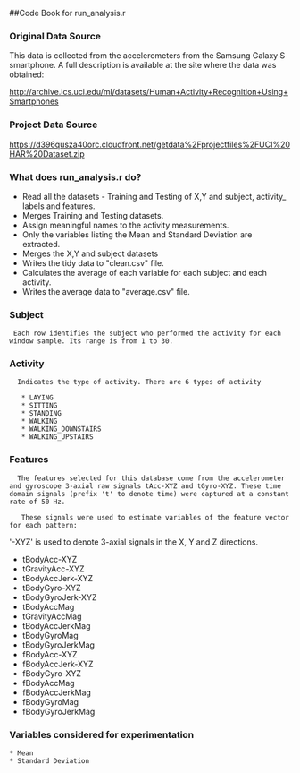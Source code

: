 ##Code Book for run_analysis.r


### Original Data Source

 This data is collected from the accelerometers from the Samsung Galaxy S smartphone. A full description is available at the site where the data was obtained: 

http://archive.ics.uci.edu/ml/datasets/Human+Activity+Recognition+Using+Smartphones

### Project Data Source

 https://d396qusza40orc.cloudfront.net/getdata%2Fprojectfiles%2FUCI%20HAR%20Dataset.zip 

### What does run_analysis.r do?

  * Read all the datasets - Training and Testing of X,Y and subject, activity_ labels and features.
  * Merges Training and Testing datasets.
  * Assign meaningful names to the activity measurements.
  * Only the variables listing the Mean and Standard Deviation are extracted.
  * Merges the X,Y and subject datasets
  * Writes the tidy data to "clean.csv" file.
  * Calculates the average of each variable for each subject and each activity.
  * Writes the average data to "average.csv" file. 

### Subject

     Each row identifies the subject who performed the activity for each window sample. Its range is from 1 to 30.

### Activity

      Indicates the type of activity. There are 6 types of activity

       * LAYING 
       * SITTING
       * STANDING
       * WALKING
       * WALKING_DOWNSTAIRS
       * WALKING_UPSTAIRS

### Features

      The features selected for this database come from the accelerometer and gyroscope 3-axial raw signals tAcc-XYZ and tGyro-XYZ. These time domain signals (prefix 't' to denote time) were captured at a constant rate of 50 Hz.

       These signals were used to estimate variables of the feature vector for each pattern:
'-XYZ' is used to denote 3-axial signals in the X, Y and Z directions.

* tBodyAcc-XYZ
* tGravityAcc-XYZ
* tBodyAccJerk-XYZ
* tBodyGyro-XYZ
* tBodyGyroJerk-XYZ
* tBodyAccMag
* tGravityAccMag
* tBodyAccJerkMag
* tBodyGyroMag
* tBodyGyroJerkMag
* fBodyAcc-XYZ
* fBodyAccJerk-XYZ
* fBodyGyro-XYZ
* fBodyAccMag
* fBodyAccJerkMag
* fBodyGyroMag
* fBodyGyroJerkMag

 ### 	Variables  considered for experimentation

    * Mean
    * Standard Deviation

  
 
 



